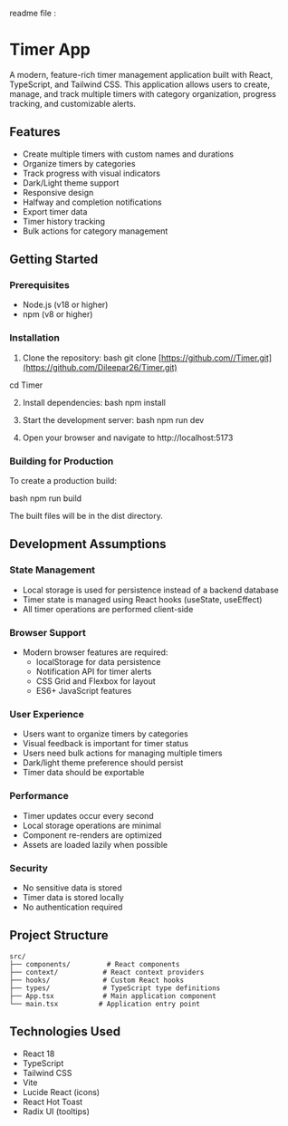readme file :
# Timer App

A modern, feature-rich timer management application built with React, TypeScript, and Tailwind CSS. This application allows users to create, manage, and track multiple timers with category organization, progress tracking, and customizable alerts.


## Features

- Create multiple timers with custom names and durations
- Organize timers by categories
- Track progress with visual indicators
- Dark/Light theme support
- Responsive design
- Halfway and completion notifications
- Export timer data
- Timer history tracking
- Bulk actions for category management

## Getting Started

### Prerequisites

- Node.js (v18 or higher)
- npm (v8 or higher)

### Installation

1. Clone the repository:
bash
git clone [https://github.com//Timer.git](https://github.com/Dileepar26/Timer.git)

cd Timer


2. Install dependencies:
bash
npm install


3. Start the development server:
bash
npm run dev


4. Open your browser and navigate to http://localhost:5173

### Building for Production

To create a production build:

bash
npm run build


The built files will be in the dist directory.

## Development Assumptions

### State Management
- Local storage is used for persistence instead of a backend database
- Timer state is managed using React hooks (useState, useEffect)
- All timer operations are performed client-side

### Browser Support
- Modern browser features are required:
  - localStorage for data persistence
  - Notification API for timer alerts
  - CSS Grid and Flexbox for layout
  - ES6+ JavaScript features

### User Experience
- Users want to organize timers by categories
- Visual feedback is important for timer status
- Users need bulk actions for managing multiple timers
- Dark/light theme preference should persist
- Timer data should be exportable

### Performance
- Timer updates occur every second
- Local storage operations are minimal
- Component re-renders are optimized
- Assets are loaded lazily when possible

### Security
- No sensitive data is stored
- Timer data is stored locally
- No authentication required

## Project Structure

```
src/
├── components/         # React components
├── context/           # React context providers
├── hooks/             # Custom React hooks
├── types/             # TypeScript type definitions
├── App.tsx            # Main application component
└── main.tsx          # Application entry point
```

## Technologies Used

- React 18
- TypeScript
- Tailwind CSS
- Vite
- Lucide React (icons)
- React Hot Toast
- Radix UI (tooltips)
